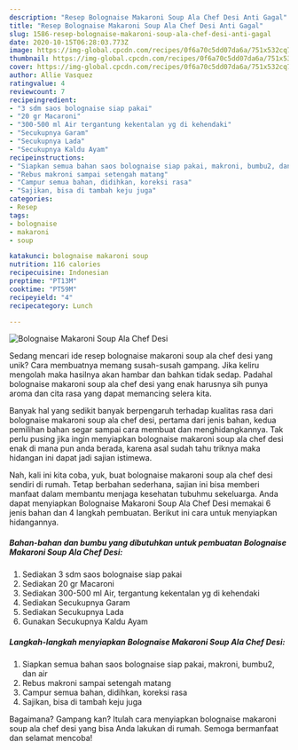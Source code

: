 ```yaml
---
description: "Resep Bolognaise Makaroni Soup Ala Chef Desi Anti Gagal"
title: "Resep Bolognaise Makaroni Soup Ala Chef Desi Anti Gagal"
slug: 1586-resep-bolognaise-makaroni-soup-ala-chef-desi-anti-gagal
date: 2020-10-15T06:28:03.773Z
image: https://img-global.cpcdn.com/recipes/0f6a70c5dd07da6a/751x532cq70/bolognaise-makaroni-soup-ala-chef-desi-foto-resep-utama.jpg
thumbnail: https://img-global.cpcdn.com/recipes/0f6a70c5dd07da6a/751x532cq70/bolognaise-makaroni-soup-ala-chef-desi-foto-resep-utama.jpg
cover: https://img-global.cpcdn.com/recipes/0f6a70c5dd07da6a/751x532cq70/bolognaise-makaroni-soup-ala-chef-desi-foto-resep-utama.jpg
author: Allie Vasquez
ratingvalue: 4
reviewcount: 7
recipeingredient:
- "3 sdm saos bolognaise siap pakai"
- "20 gr Macaroni"
- "300-500 ml Air tergantung kekentalan yg di kehendaki"
- "Secukupnya Garam"
- "Secukupnya Lada"
- "Secukupnya Kaldu Ayam"
recipeinstructions:
- "Siapkan semua bahan saos bolognaise siap pakai, makroni, bumbu2, dan air"
- "Rebus makroni sampai setengah matang"
- "Campur semua bahan, didihkan, koreksi rasa"
- "Sajikan, bisa di tambah keju juga"
categories:
- Resep
tags:
- bolognaise
- makaroni
- soup

katakunci: bolognaise makaroni soup 
nutrition: 116 calories
recipecuisine: Indonesian
preptime: "PT13M"
cooktime: "PT59M"
recipeyield: "4"
recipecategory: Lunch

---
```



![Bolognaise Makaroni Soup Ala Chef Desi](https://img-global.cpcdn.com/recipes/0f6a70c5dd07da6a/751x532cq70/bolognaise-makaroni-soup-ala-chef-desi-foto-resep-utama.jpg)

Sedang mencari ide resep bolognaise makaroni soup ala chef desi yang unik? Cara membuatnya memang susah-susah gampang. Jika keliru mengolah maka hasilnya akan hambar dan bahkan tidak sedap. Padahal bolognaise makaroni soup ala chef desi yang enak harusnya sih punya aroma dan cita rasa yang dapat memancing selera kita.



Banyak hal yang sedikit banyak berpengaruh terhadap kualitas rasa dari bolognaise makaroni soup ala chef desi, pertama dari jenis bahan, kedua pemilihan bahan segar sampai cara membuat dan menghidangkannya. Tak perlu pusing jika ingin menyiapkan bolognaise makaroni soup ala chef desi enak di mana pun anda berada, karena asal sudah tahu triknya maka hidangan ini dapat jadi sajian istimewa.


Nah, kali ini kita coba, yuk, buat bolognaise makaroni soup ala chef desi sendiri di rumah. Tetap berbahan sederhana, sajian ini bisa memberi manfaat dalam membantu menjaga kesehatan tubuhmu sekeluarga. Anda dapat menyiapkan Bolognaise Makaroni Soup Ala Chef Desi memakai 6 jenis bahan dan 4 langkah pembuatan. Berikut ini cara untuk menyiapkan hidangannya.

<!--inarticleads1-->

##### Bahan-bahan dan bumbu yang dibutuhkan untuk pembuatan Bolognaise Makaroni Soup Ala Chef Desi:

1. Sediakan 3 sdm saos bolognaise siap pakai
1. Sediakan 20 gr Macaroni
1. Sediakan 300-500 ml Air, tergantung kekentalan yg di kehendaki
1. Sediakan Secukupnya Garam
1. Sediakan Secukupnya Lada
1. Gunakan Secukupnya Kaldu Ayam




<!--inarticleads2-->

##### Langkah-langkah menyiapkan Bolognaise Makaroni Soup Ala Chef Desi:

1. Siapkan semua bahan saos bolognaise siap pakai, makroni, bumbu2, dan air
1. Rebus makroni sampai setengah matang
1. Campur semua bahan, didihkan, koreksi rasa
1. Sajikan, bisa di tambah keju juga




Bagaimana? Gampang kan? Itulah cara menyiapkan bolognaise makaroni soup ala chef desi yang bisa Anda lakukan di rumah. Semoga bermanfaat dan selamat mencoba!
